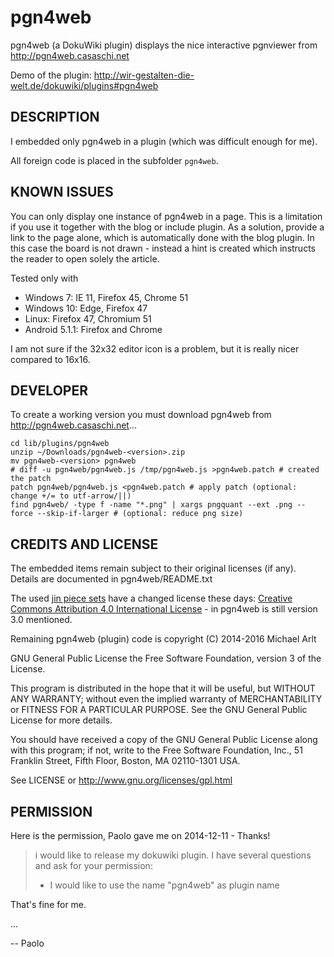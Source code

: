 # pgn4web

pgn4web (a DokuWiki plugin) displays the nice interactive pgnviewer from http://pgn4web.casaschi.net

Demo of the plugin: http://wir-gestalten-die-welt.de/dokuwiki/plugins#pgn4web

## DESCRIPTION

I embedded only pgn4web in a plugin (which was difficult enough for me).

All foreign code is placed in the subfolder `pgn4web`.

## KNOWN ISSUES

You can only display one instance of pgn4web in a page.
This is a limitation if you use it together with the blog or include plugin.
As a solution, provide a link to the page alone, which is automatically done
with the blog plugin. In this case the board is not drawn - instead a hint
is created which instructs the reader to open solely the article.

Tested only with

* Windows 7: IE 11, Firefox 45, Chrome 51
* Windows 10: Edge, Firefox 47
* Linux: Firefox 47, Chromium 51
* Android 5.1.1: Firefox and Chrome

I am not sure if the 32x32 editor icon is a problem, but it is really nicer compared to 16x16.

## DEVELOPER

To create a working version you must download pgn4web from http://pgn4web.casaschi.net...

```
cd lib/plugins/pgn4web
unzip ~/Downloads/pgn4web-<version>.zip
mv pgn4web-<version> pgn4web
# diff -u pgn4web/pgn4web.js /tmp/pgn4web.js >pgn4web.patch # created the patch
patch pgn4web/pgn4web.js <pgn4web.patch # apply patch (optional: change +/= to utf-arrow/||)
find pgn4web/ -type f -name "*.png" | xargs pngquant --ext .png --force --skip-if-larger # (optional: reduce png size)
```

## CREDITS AND LICENSE

The embedded items remain subject to their original licenses (if any).
Details are documented in pgn4web/README.txt

The used [jin piece sets](http://ixian.com/chess/jin-piece-sets/) have a
changed license these days:
[Creative Commons Attribution 4.0 International License](http://creativecommons.org/licenses/by/4.0/) - in pgn4web is still version 3.0 mentioned.

Remaining pgn4web (plugin) code is copyright (C) 2014-2016 Michael Arlt

GNU General Public License the Free Software Foundation, version 3 of the License.

This program is distributed in the hope that it will be useful,
but WITHOUT ANY WARRANTY; without even the implied warranty of
MERCHANTABILITY or FITNESS FOR A PARTICULAR PURPOSE. See the
GNU General Public License for more details.

You should have received a copy of the GNU General Public License along
with this program; if not, write to the Free Software Foundation, Inc.,
51 Franklin Street, Fifth Floor, Boston, MA 02110-1301 USA.

See LICENSE or http://www.gnu.org/licenses/gpl.html

## PERMISSION

Here is the permission, Paolo gave me on 2014-12-11 - Thanks!

> i would like to release my dokuwiki plugin. I have several questions and
> ask for your permission:
>
>   - I would like to use the name "pgn4web" as plugin name


That's fine for me.

...

--
Paolo

